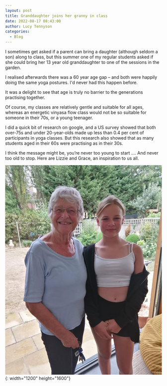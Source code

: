 ```yaml
---
layout: post
title: Granddaughter joins her granny in class
date: 2022-08-17 08:43:00
author: Lucy Tennyson
categories:
  - Blog
---
```


I sometimes get asked if a parent can bring a daughter (although seldom a son) along to class, but this summer one of my regular students asked if she could bring her 13 year old granddaughter to one of the sessions in the garden.

I realised afterwards there was a 60 year age gap – and both were happily doing the same yoga postures. I'd never had this happen before.

It was a delight to see that age is truly no barrier to the generations practising together.

Of course, my classes are relatively gentle and suitable for all ages, whereas an energetic vinyasa flow class would not be so suitable for someone in their 70s, or a young teenager.

I did a quick bit of research on google, and a US survey showed that both over-75s and under 20-year-olds made up less than 0.4 per cent of participants in yoga classes. But this research also showed that as many students aged in their 60s were practising as in their 30s.

I think the message might be, you’re never too young to start …. And never too old to stop. Here are Lizzie and Grace, an inspiration to us all.

![](/uploads/img-20220816-wa0009.jpg){: width="1200" height="1600"} 
